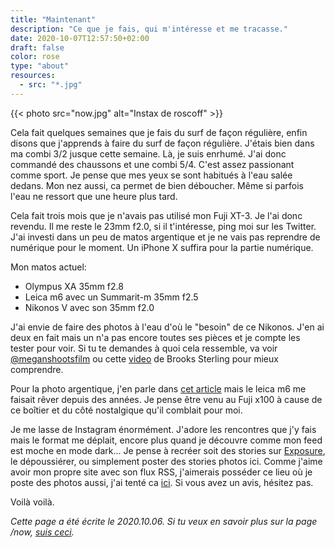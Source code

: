 ```yaml
---
title: "Maintenant"
description: "Ce que je fais, qui m'intéresse et me tracasse."
date: 2020-10-07T12:57:50+02:00
draft: false
color: rose
type: "about"
resources:
  - src: "*.jpg"
---
```

{{< photo src="now.jpg" alt="Instax de roscoff" >}}

Cela fait quelques semaines que je fais du surf de façon régulière, enfin disons que j'apprends à faire du surf de façon régulière.
J'étais bien dans ma combi 3/2 jusque cette semaine. Là, je suis enrhumé. J'ai donc commandé des chaussons et une combi 5/4.
C'est assez passionant comme sport. Je pense que mes yeux se sont habitués à l'eau salée dedans. Mon nez aussi, ca permet de bien déboucher.
Même si parfois l'eau ne ressort que une heure plus tard.

Cela fait trois mois que je n'avais pas utilisé mon Fuji XT-3. Je l'ai donc revendu. Il me reste le 23mm f2.0, si il t'intéresse, ping moi sur les Twitter.
J'ai investi dans un peu de matos argentique et je ne vais pas reprendre de numérique pour le moment. Un iPhone X suffira pour la partie numérique.

Mon matos actuel:
- Olympus XA 35mm f2.8
- Leica m6 avec un Summarit-m 35mm f2.5
- Nikonos V avec son 35mm f2.0

J'ai envie de faire des photos à l'eau d'où le "besoin" de ce Nikonos. J'en ai deux en fait mais un n'a pas encore toutes ses pièces et je compte les tester pour voir.
Si tu te demandes à quoi cela ressemble, va voir [@meganshootsfilm](https://instagram.com/meganshootsfilm) ou cette [video](https://vimeo.com/123379414) de Brooks Sterling pour mieux comprendre.

Pour la photo argentique, j'en parle dans [cet article](/un-ete-en-36-poses) mais le leica m6 me faisait rêver depuis des années. Je pense être venu au Fuji x100 à cause de ce boîtier et du côté nostalgique qu'il comblait pour moi.

Je me lasse de Instagram énormément. J'adore les rencontres que j'y fais mais le format me déplait, encore plus quand je découvre comme mon feed est moche en mode dark... Je pense à recréer soit des stories sur [Exposure](https://vadrouilles.exposure.co/), le dépoussiérer, ou simplement poster des stories photos ici. Comme j'aime avoir mon propre site avec son flux RSS, j'aimerais posséder ce lieu où je poste des photos aussi, j'ai tenté ca [ici](https://yannickschutz.com/portfolio). Si vous avez un avis, hésitez pas.

Voilà voilà.

*Cette page a été écrite le 2020.10.06. Si tu veux en savoir plus sur la page /now, [suis ceci](https://nownownow.com/about).*
